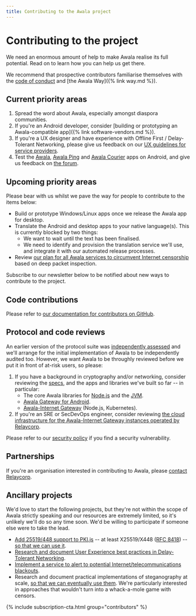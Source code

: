 ```yaml
---
title: Contributing to the Awala project
---
```


# Contributing to the project

We need an enormous amount of help to make Awala realise its full potential. Read on to learn how you can help us get there.

We recommend that prospective contributors familiarise themselves with the [code of conduct](https://github.com/relaycorp/.github/blob/master/CODE_OF_CONDUCT.md) and [the Awala Way]({% link way.md %}).

## Current priority areas

1. Spread the word about Awala, especially amongst diaspora communities.
1. If you're an Android developer, consider [building or prototyping an Awala-compatible app]({% link software-vendors.md %}).
1. If you're a UX designer and have experience with Offline First / Delay-Tolerant Networking, please give us feedback on our [UX guidelines for service providers](https://awala.dev/ux).
1. Test the [Awala](https://play.google.com/store/apps/details?id=tech.relaycorp.gateway), [Awala Ping](https://play.google.com/store/apps/details?id=tech.relaycorp.ping) and [Awala Courier](https://play.google.com/store/apps/details?id=tech.relaycorp.courier) apps on Android, and give us feedback on [the forum](https://www.reddit.com/r/Awala).

## Upcoming priority areas

Please bear with us whilst we pave the way for people to contribute to the items below:

- Build or prototype Windows/Linux apps once we release the Awala app for desktop.
- Translate the Android and desktop apps to your native language(s). This is currently blocked by two things:
  - We want to wait until the text has been finalised.
  - We need to identify and provision the translation service we'll use, and integrate it with our automated release processes.
- Review [our plan for all Awala services to circumvent Internet censorship](https://github.com/relaycorp/relayverse/issues/4) based on deep packet inspection.

Subscribe to our newsletter below to be notified about new ways to contribute to the project.

## Code contributions

Please refer to [our documentation for contributors on GitHub](https://github.com/relaycorp/.github/blob/master/CONTRIBUTING.md).

## Protocol and code reviews

An earlier version of the protocol suite was [independently assessed](../archives/security-audit-2019-03.pdf) and we'll arrange for the initial implementation of Awala to be independently audited too. However, we want Awala to be throughly reviewed before we put it in front of at-risk users, so please:

1. If you have a background in cryptography and/or networking, consider reviewing the [specs](https://specs.awala.network/), and the apps and libraries we've built so far -- in particular:
    - The core Awala libraries for [Node.js](https://github.com/relaycorp/relaynet-core-js) and the [JVM](https://github.com/relaycorp/relaynet-jvm).
    - [Awala Gateway for Android](https://github.com/relaycorp/relaynet-gateway-android).
    - [Awala-Internet Gateway](https://github.com/relaycorp/relaynet-internet-gateway) (Node.js, Kubernetes).
1. If you're an SRE or SecDevOps engineer, consider reviewing [the cloud infrastructure for the Awala-Internet Gateway instances operated by Relaycorp](https://github.com/relaycorp/cloud-gateway).

Please refer to our [security policy](https://github.com/relaycorp/.github/blob/master/SECURITY.md) if you find a security vulnerability.

## Partnerships

If you're an organisation interested in contributing to Awala, please [contact Relaycorp](https://relaycorp.tech).

## Ancillary projects

We'd love to start the following projects, but they're not within the scope of Awala strictly speaking and our resources are extremely limited, so it's unlikely we'll do so any time soon. We'd be willing to participate if someone else were to take the lead.

- [Add 25519/448 support to PKI.js](https://github.com/PeculiarVentures/PKI.js/issues/89) -- at least X25519/X448 ([RFC 8418](https://datatracker.ietf.org/doc/html/rfc8418)) -- [so that we can use it](https://github.com/AwalaNetwork/specs/issues/21).
- [Research and document User Experience best practices in Delay-Tolerant Networking](https://github.com/relaycorp/relayverse/issues/26).
- [Implement a service to alert to potential Internet/telecommunications blackouts](https://github.com/relaycorp/relayverse/issues/9).
- Research and document practical implementations of steganography at scale, [so that we can eventually use them](https://github.com/relaynet/specs/issues/44). We're particularly interested in approaches that wouldn't turn into a whack-a-mole game with censors.

{% include subscription-cta.html group="contributors" %}
